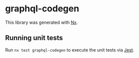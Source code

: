 # graphql-codegen

This library was generated with [Nx](https://nx.dev).

## Running unit tests

Run `nx test graphql-codegen` to execute the unit tests via [Jest](https://jestjs.io).
